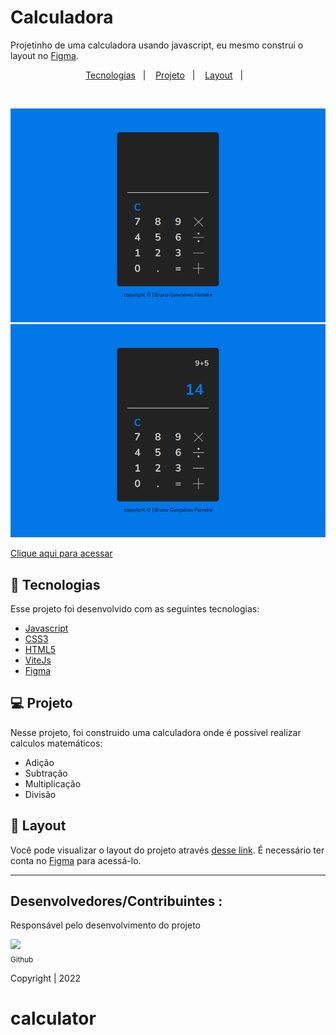 # Calculadora

Projetinho de uma calculadora usando javascript, eu mesmo construi o layout no [Figma](https://www.figma.com).

<p align="center">
  <a href="#-tecnologias">Tecnologias</a>&nbsp;&nbsp;&nbsp;|&nbsp;&nbsp;&nbsp;
  <a href="#-projeto">Projeto</a>&nbsp;&nbsp;&nbsp;|&nbsp;&nbsp;&nbsp;
  <a href="#-layout">Layout</a>&nbsp;&nbsp;&nbsp;|&nbsp;&nbsp;&nbsp;
</p>

<br>

![preview](./.github/preview2.png)
![preview](./.github/preview1.png)

[Clique aqui para acessar](https://to-do-list-bruno.vercel.app/)

## 🚀 Tecnologias

Esse projeto foi desenvolvido com as seguintes tecnologias:

- [Javascript](https://developer.mozilla.org/pt-BR/docs/Web/JavaScript)
- [CSS3](https://developer.mozilla.org/pt-BR/docs/Web/CSS)
- [HTML5](https://developer.mozilla.org/pt-BR/docs/Web/HTML)
- [ViteJs](https://vitejs.dev/)
- [Figma](https://www.figma.com)

## 💻 Projeto

Nesse projeto, foi construido uma calculadora onde é possível realizar calculos matemáticos:

- Adição
- Subtração
- Multiplicação
- Divisão

## 🔖 Layout

Você pode visualizar o layout do projeto através [desse link](https://www.figma.com/file/Q6ByOIaQ9dM7FeT9cB8LdZ/Untitled?node-id=0%3A1). É necessário ter conta no [Figma](https://figma.com) para acessá-lo.

---

## Desenvolvedores/Contribuintes :

Responsável pelo desenvolvimento do projeto

[<img src="https://github.com/brunogoncalvesferreira.png" width=90><br><sub>Github</sub>](https://github.com/brunogoncalvesferreira)

Copyright | 2022

# calculator
